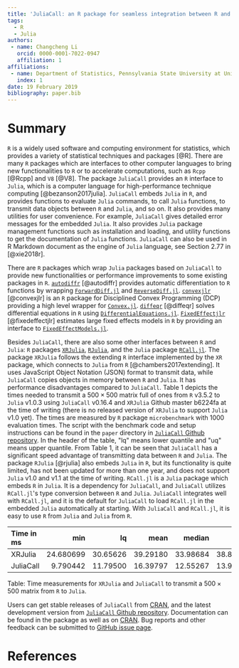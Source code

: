 ```yaml
---
title: 'JuliaCall: an R package for seamless integration between R and Julia'
tags:
  - R
  - Julia
authors:
 - name: Changcheng Li
   orcid: 0000-0001-7022-0947
   affiliation: 1
affiliations:
 - name: Department of Statistics, Pennsylvania State University at University Park
   index: 1
date: 19 February 2019
bibliography: paper.bib
---
```


# Summary

`R` is a widely used software and computing environment for statistics,
which provides a variety of statistical techniques and packages [@R].
There are many `R` packages which are interfaces to other computer languages
to bring new functionalities to `R` or to accelerate computations,
such as  `Rcpp` [@Rcpp] and `V8` [@V8].
The package `JuliaCall` provides an `R` interface to `Julia`,
which is a computer language for high-performance technique computing [@bezanson2017julia].
`JuliaCall` embeds `Julia` in `R`,
and provides functions to evaluate `Julia` commands, to call `Julia` functions,
to transmit data objects between `R` and `Julia`, and so on.
It also provides many utilities for user convenience.
For example, `JuliaCall` gives detailed error messages for the embedded `Julia`.
It also provides `Julia` package management functions such as installation and loading,
and utility functions to get the documentation of `Julia` functions.
`JuliaCall` can also be used in R Markdown document as the engine of `Julia` language, see Section 2.77 in [@xie2018r].

There are `R` packages which wrap `Julia` packages based on `JuliaCall` to provide new functionalities
or performance improvements to some existing packages in `R`.
[`autodiffr`](https://github.com/Non-Contradiction/autodiffr) [@autodiffr] provides automatic differentiation to `R` functions by wrapping
[`ForwardDiff.jl`](https://github.com/JuliaDiff/ForwardDiff.jl) and
[`ReverseDiff.jl`](https://github.com/JuliaDiff/ReverseDiff.jl).
[`convexjlr`](https://github.com/Non-Contradiction/convexjlr) [@convexjlr] is an `R` package for Disciplined Convex Programming (DCP) providing a high level wrapper for [`Convex.jl`](https://github.com/JuliaOpt/Convex.jl).
[`diffeqr`](https://github.com/JuliaDiffEq/diffeqr) [@diffeqr] solves differential equations in `R` using [`DifferentialEquations.jl`](http://docs.juliadiffeq.org/latest/).
[`FixedEffectjlr`](https://github.com/eloualiche/FixedEffectjlr) [@fixedeffectjlr] estimates large fixed effects models in `R` by providing an interface to [`FixedEffectModels.jl`](https://github.com/matthieugomez/FixedEffectModels.jl).

Besides `JuliaCall`, there are also some other interfaces between `R` and `Julia`:
`R` packages [`XRJulia`](https://github.com/johnmchambers/XRJulia),
[`RJulia`](https://github.com/armgong/rjulia),
and the `Julia` package [`RCall.jl`](https://github.com/JuliaInterop/RCall.jl).
The package `XRJulia` follows the extending `R` interface implemented by the `XR` package, which connects to `Julia` from `R` [@chambers2017extending].
It uses JavaScript Object Notation (JSON) format to transmit data, while `JuliaCall` copies objects in memory between `R` and `Julia`.
It has performance disadvantages compared to `JuliaCall`.
Table 1 depicts the times needed to transmit a $500\times 500$ matrix full of ones from `R` v3.5.2 to `Julia` v1.0.3 using `JuliaCall` v0.16.4 and `XRJulia` Github master b6224fa at the time of writing (there is no released version of `XRJulia` to support `Julia` v1.0 yet).
The times are measured by `R` package `microbenchmark` with 1000 evaluation times.
The script with the benchmark code and setup instructions can be found in the `paper` directory in [`JuliaCall` Github repository](https://github.com/Non-Contradiction/JuliaCall).
In the header of the table, "lq" means lower quantile and "uq" means upper quantile.
From Table 1, it can be seen that `JuliaCall` has a significant speed advantage of transmitting data between `R` and `Julia`.
The package `RJulia` [@rjulia] also embeds `Julia` in `R`, but its functionality is quite limited,
has not been updated for more than one year,
and does not support `Julia` v1.0 and v1.1 at the time of writing.
`RCall.jl` is a `Julia` package which embeds `R` in `Julia`.
It is a dependency for `JuliaCall`, and `JuliaCall` utilizes `RCall.jl`'s type conversion between `R` and `Julia`.
`JuliaCall` integrates well with `RCall.jl`, and it is the default for `JuliaCall` to load `RCall.jl` in the embedded `Julia` automatically at starting.
With `JuliaCall` and `RCall.jl`, it is easy to use `R` from `Julia` and `Julia` from `R`.

|Time in ms                |       min|       lq|     mean|   median|       uq|      max|
|:-------------------------|---------:|--------:|--------:|--------:|--------:|--------:|
|XRJulia                   | 24.680699| 30.65626| 39.29180| 33.98684| 38.83510| 454.6484|
|JuliaCall                 |  9.790442| 11.79500| 16.39797| 12.55267| 13.90892| 406.0156|

Table: Time measurements for `XRJulia` and `JuliaCall` to transmit a $500 \times 500$ matrix from `R` to `Julia`.

Users can get stable releases of `JuliaCall` from [CRAN](https://CRAN.R-project.org/package=JuliaCall), and the latest development version from [`JuliaCall` Github repository](https://github.com/Non-Contradiction/JuliaCall).
Documentation can be found in the package as well as on [CRAN](https://cran.r-project.org/web/packages/JuliaCall/JuliaCall.pdf).
Bug reports and other feedback can be submitted to [GitHub issue page](https://github.com/Non-Contradiction/JuliaCall/issues).

# References
